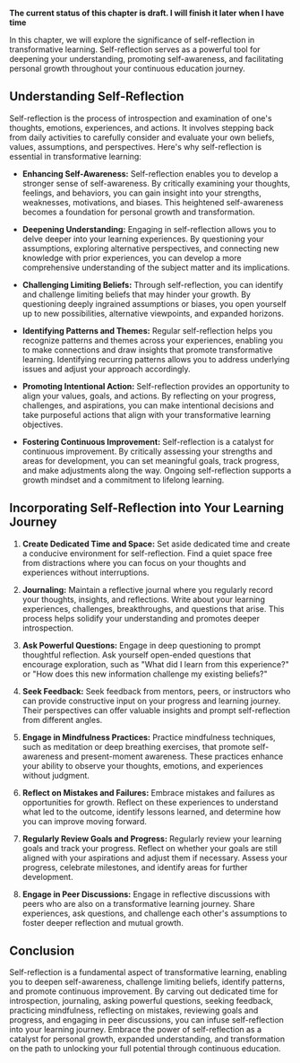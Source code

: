 **The current status of this chapter is draft. I will finish it later when I have time**

In this chapter, we will explore the significance of self-reflection in transformative learning. Self-reflection serves as a powerful tool for deepening your understanding, promoting self-awareness, and facilitating personal growth throughout your continuous education journey.

Understanding Self-Reflection
-----------------------------

Self-reflection is the process of introspection and examination of one's thoughts, emotions, experiences, and actions. It involves stepping back from daily activities to carefully consider and evaluate your own beliefs, values, assumptions, and perspectives. Here's why self-reflection is essential in transformative learning:

* **Enhancing Self-Awareness:** Self-reflection enables you to develop a stronger sense of self-awareness. By critically examining your thoughts, feelings, and behaviors, you can gain insight into your strengths, weaknesses, motivations, and biases. This heightened self-awareness becomes a foundation for personal growth and transformation.

* **Deepening Understanding:** Engaging in self-reflection allows you to delve deeper into your learning experiences. By questioning your assumptions, exploring alternative perspectives, and connecting new knowledge with prior experiences, you can develop a more comprehensive understanding of the subject matter and its implications.

* **Challenging Limiting Beliefs:** Through self-reflection, you can identify and challenge limiting beliefs that may hinder your growth. By questioning deeply ingrained assumptions or biases, you open yourself up to new possibilities, alternative viewpoints, and expanded horizons.

* **Identifying Patterns and Themes:** Regular self-reflection helps you recognize patterns and themes across your experiences, enabling you to make connections and draw insights that promote transformative learning. Identifying recurring patterns allows you to address underlying issues and adjust your approach accordingly.

* **Promoting Intentional Action:** Self-reflection provides an opportunity to align your values, goals, and actions. By reflecting on your progress, challenges, and aspirations, you can make intentional decisions and take purposeful actions that align with your transformative learning objectives.

* **Fostering Continuous Improvement:** Self-reflection is a catalyst for continuous improvement. By critically assessing your strengths and areas for development, you can set meaningful goals, track progress, and make adjustments along the way. Ongoing self-reflection supports a growth mindset and a commitment to lifelong learning.

Incorporating Self-Reflection into Your Learning Journey
--------------------------------------------------------

1. **Create Dedicated Time and Space:** Set aside dedicated time and create a conducive environment for self-reflection. Find a quiet space free from distractions where you can focus on your thoughts and experiences without interruptions.

2. **Journaling:** Maintain a reflective journal where you regularly record your thoughts, insights, and reflections. Write about your learning experiences, challenges, breakthroughs, and questions that arise. This process helps solidify your understanding and promotes deeper introspection.

3. **Ask Powerful Questions:** Engage in deep questioning to prompt thoughtful reflection. Ask yourself open-ended questions that encourage exploration, such as "What did I learn from this experience?" or "How does this new information challenge my existing beliefs?"

4. **Seek Feedback:** Seek feedback from mentors, peers, or instructors who can provide constructive input on your progress and learning journey. Their perspectives can offer valuable insights and prompt self-reflection from different angles.

5. **Engage in Mindfulness Practices:** Practice mindfulness techniques, such as meditation or deep breathing exercises, that promote self-awareness and present-moment awareness. These practices enhance your ability to observe your thoughts, emotions, and experiences without judgment.

6. **Reflect on Mistakes and Failures:** Embrace mistakes and failures as opportunities for growth. Reflect on these experiences to understand what led to the outcome, identify lessons learned, and determine how you can improve moving forward.

7. **Regularly Review Goals and Progress:** Regularly review your learning goals and track your progress. Reflect on whether your goals are still aligned with your aspirations and adjust them if necessary. Assess your progress, celebrate milestones, and identify areas for further development.

8. **Engage in Peer Discussions:** Engage in reflective discussions with peers who are also on a transformative learning journey. Share experiences, ask questions, and challenge each other's assumptions to foster deeper reflection and mutual growth.

Conclusion
----------

Self-reflection is a fundamental aspect of transformative learning, enabling you to deepen self-awareness, challenge limiting beliefs, identify patterns, and promote continuous improvement. By carving out dedicated time for introspection, journaling, asking powerful questions, seeking feedback, practicing mindfulness, reflecting on mistakes, reviewing goals and progress, and engaging in peer discussions, you can infuse self-reflection into your learning journey. Embrace the power of self-reflection as a catalyst for personal growth, expanded understanding, and transformation on the path to unlocking your full potential through continuous education.
